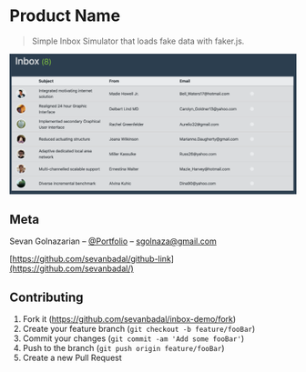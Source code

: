 # Product Name
> Simple Inbox Simulator that loads fake data with faker.js.

![](header.png)

## Meta

Sevan Golnazarian – [@Portfolio](https://sevanbadal-portfolio.herokuapp.com/) – sgolnaza@gmail.com

[https://github.com/sevanbadal/github-link](https://github.com/sevanbadal/)

## Contributing

1. Fork it (<https://github.com/sevanbadal/inbox-demo/fork>)
2. Create your feature branch (`git checkout -b feature/fooBar`)
3. Commit your changes (`git commit -am 'Add some fooBar'`)
4. Push to the branch (`git push origin feature/fooBar`)
5. Create a new Pull Request

